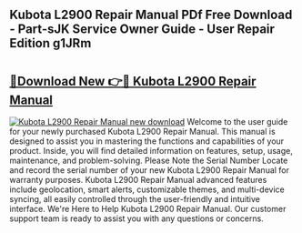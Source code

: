 ## Kubota L2900 Repair Manual PDf Free Download - Part-sJK Service Owner Guide - User Repair Edition g1JRm

# <h2><a href="http://bc87308.oget.top/?id=Kubota+L2900+Repair+Manual">🔗Download New 👉🔴 Kubota L2900 Repair Manual</a></h2>

[![Kubota L2900 Repair Manual new download](https://i.imgur.com/5g1atiW.png)](http://bc87308.oget.top/?id=Kubota+L2900+Repair+Manual)
Welcome to the user guide for your newly purchased Kubota L2900 Repair Manual. This manual is designed to assist you in mastering the functions and capabilities of your product. Inside, you will find detailed information on features, setup, usage, maintenance, and problem-solving. Please Note the Serial Number Locate and record the serial number of your new Kubota L2900 Repair Manual for warranty purposes. Kubota L2900 Repair Manual advanced features include geolocation, smart alerts, customizable themes, and multi-device syncing, all easily controlled through the user-friendly and intuitive interface. We're Here to Help Kubota L2900 Repair Manual. Our customer support team is ready to assist you with any questions or concerns.
